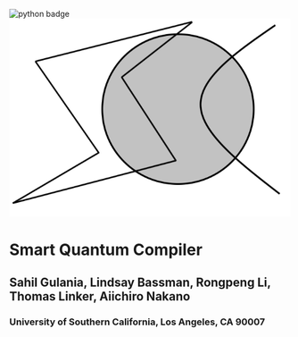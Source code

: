 ![python badge](https://img.shields.io/badge/python-3.4%2C%203.5%2C%203.6-brightgreen.svg)
![](sqc.png)
# Smart Quantum Compiler 
## Sahil Gulania, Lindsay Bassman, Rongpeng Li, Thomas Linker, Aiichiro Nakano
### University of Southern California, Los Angeles, CA 90007
